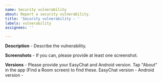 ```yaml
---
name: Security vulnerability
about: Report a security vulnerability.
title: 'Security vulnerability - '
labels: vulnerability
assignees: ''

---
```


**Description** - Describe the vulnerability.




**Screenshots** - If you can, please provide at least one screenshot.




**Versions** - Please provide your EasyChat and Android version. Tap "About" in the app (Find a Room screen) to find these.
EasyChat version - 
Android version -
